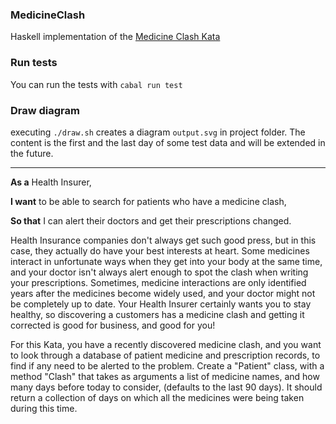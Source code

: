 ### MedicineClash

Haskell implementation of the [Medicine Clash Kata](https://github.com/emilybache/KataMedicineClash)

### Run tests

You can run the tests with `cabal run test`

### Draw diagram

executing `./draw.sh` creates a diagram `output.svg` in project folder.
The content is the first and the last day of some test data and will be extended in the future. 

---

__As a__ Health Insurer,

__I want__ to be able to search for patients who have a medicine clash,

__So that__ I can alert their doctors and get their prescriptions changed.

Health Insurance companies don't always get such good press, but in this case, they actually do have your best interests at heart. Some medicines interact in unfortunate ways when they get into your body at the same time, and your doctor isn't always alert enough to spot the clash when writing your prescriptions. Sometimes, medicine interactions are only identified years after the medicines become widely used, and your doctor might not be completely up to date. Your Health Insurer certainly wants you to stay healthy, so discovering a customers has a medicine clash and getting it corrected is good for business, and good for you!

For this Kata, you have a recently discovered medicine clash, and you want to look through a database of patient medicine and prescription records, to find if any need to be alerted to the problem. Create a "Patient" class, with a method "Clash" that takes as arguments a list of medicine names, and how many days before today to consider, (defaults to the last 90 days). It should return a collection of days on which all the medicines were being taken during this time.
